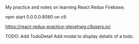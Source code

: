 My practice and notes on learning React Redux Firebase;

npm start 0.0.0.0:8080 on c9

https://react-redux-practice-stevehwg.c9users.io/

TODO:
Add TodoDetail
Add modal to display details of a todo.